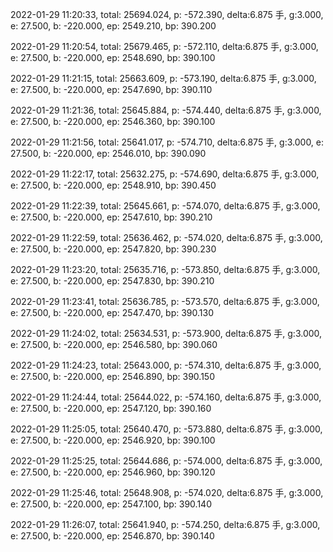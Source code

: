 2022-01-29 11:20:33, total: 25694.024, p: -572.390, delta:6.875 手, g:3.000, e: 27.500, b: -220.000, ep: 2549.210, bp: 390.200

2022-01-29 11:20:54, total: 25679.465, p: -572.110, delta:6.875 手, g:3.000, e: 27.500, b: -220.000, ep: 2548.690, bp: 390.100

2022-01-29 11:21:15, total: 25663.609, p: -573.190, delta:6.875 手, g:3.000, e: 27.500, b: -220.000, ep: 2547.690, bp: 390.110

2022-01-29 11:21:36, total: 25645.884, p: -574.440, delta:6.875 手, g:3.000, e: 27.500, b: -220.000, ep: 2546.360, bp: 390.100

2022-01-29 11:21:56, total: 25641.017, p: -574.710, delta:6.875 手, g:3.000, e: 27.500, b: -220.000, ep: 2546.010, bp: 390.090

2022-01-29 11:22:17, total: 25632.275, p: -574.690, delta:6.875 手, g:3.000, e: 27.500, b: -220.000, ep: 2548.910, bp: 390.450

2022-01-29 11:22:39, total: 25645.661, p: -574.070, delta:6.875 手, g:3.000, e: 27.500, b: -220.000, ep: 2547.610, bp: 390.210

2022-01-29 11:22:59, total: 25636.462, p: -574.020, delta:6.875 手, g:3.000, e: 27.500, b: -220.000, ep: 2547.820, bp: 390.230

2022-01-29 11:23:20, total: 25635.716, p: -573.850, delta:6.875 手, g:3.000, e: 27.500, b: -220.000, ep: 2547.830, bp: 390.210

2022-01-29 11:23:41, total: 25636.785, p: -573.570, delta:6.875 手, g:3.000, e: 27.500, b: -220.000, ep: 2547.470, bp: 390.130

2022-01-29 11:24:02, total: 25634.531, p: -573.900, delta:6.875 手, g:3.000, e: 27.500, b: -220.000, ep: 2546.580, bp: 390.060

2022-01-29 11:24:23, total: 25643.000, p: -574.310, delta:6.875 手, g:3.000, e: 27.500, b: -220.000, ep: 2546.890, bp: 390.150

2022-01-29 11:24:44, total: 25644.022, p: -574.160, delta:6.875 手, g:3.000, e: 27.500, b: -220.000, ep: 2547.120, bp: 390.160

2022-01-29 11:25:05, total: 25640.470, p: -573.880, delta:6.875 手, g:3.000, e: 27.500, b: -220.000, ep: 2546.920, bp: 390.100

2022-01-29 11:25:25, total: 25644.686, p: -574.000, delta:6.875 手, g:3.000, e: 27.500, b: -220.000, ep: 2546.960, bp: 390.120

2022-01-29 11:25:46, total: 25648.908, p: -574.020, delta:6.875 手, g:3.000, e: 27.500, b: -220.000, ep: 2547.100, bp: 390.140

2022-01-29 11:26:07, total: 25641.940, p: -574.250, delta:6.875 手, g:3.000, e: 27.500, b: -220.000, ep: 2546.870, bp: 390.140